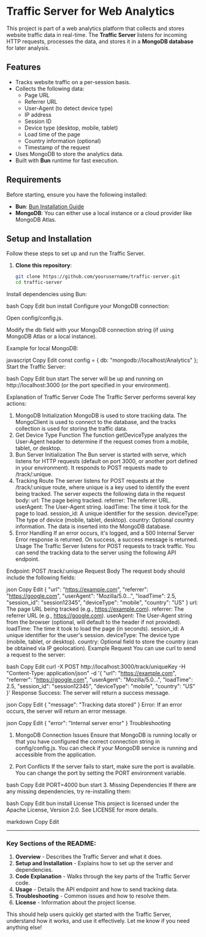 # Traffic Server for Web Analytics

This project is part of a web analytics platform that collects and stores website traffic data in real-time. The **Traffic Server** listens for incoming HTTP requests, processes the data, and stores it in a **MongoDB database** for later analysis.

## Features

- Tracks website traffic on a per-session basis.
- Collects the following data:
  - Page URL
  - Referrer URL
  - User-Agent (to detect device type)
  - IP address
  - Session ID
  - Device type (desktop, mobile, tablet)
  - Load time of the page
  - Country information (optional)
  - Timestamp of the request
- Uses MongoDB to store the analytics data.
- Built with **Bun** runtime for fast execution.

## Requirements

Before starting, ensure you have the following installed:
- **Bun**: [Bun Installation Guide](https://bun.sh/)
- **MongoDB**: You can either use a local instance or a cloud provider like MongoDB Atlas.

## Setup and Installation

Follow these steps to set up and run the Traffic Server.

1. **Clone this repository**:

   ```bash
   git clone https://github.com/yourusername/traffic-server.git
   cd traffic-server


Install dependencies using Bun:

bash
Copy
Edit
bun install
Configure your MongoDB connection:

Open config/config.js.

Modify the db field with your MongoDB connection string (if using MongoDB Atlas or a local instance).

Example for local MongoDB:

javascript
Copy
Edit
const config = {
  db: "mongodb://localhost/Analytics"
};
Start the Traffic Server:

bash
Copy
Edit
bun start
The server will be up and running on http://localhost:3000 (or the port specified in your environment).

Explanation of Traffic Server Code
The Traffic Server performs several key actions:

1. MongoDB Initialization
MongoDB is used to store tracking data. The MongoClient is used to connect to the database, and the tracks collection is used for storing the traffic data.
2. Get Device Type Function
The function getDeviceType analyzes the User-Agent header to determine if the request comes from a mobile, tablet, or desktop.
3. Bun Server Initialization
The Bun server is started with serve, which listens for HTTP requests (default on port 3000, or another port defined in your environment). It responds to POST requests made to /track/:unique.
4. Tracking Route
The server listens for POST requests at the /track/:unique route, where unique is a key used to identify the event being tracked.
The server expects the following data in the request body:
url: The page being tracked.
referrer: The referrer URL.
userAgent: The User-Agent string.
loadTime: The time it took for the page to load.
session_id: A unique identifier for the session.
deviceType: The type of device (mobile, tablet, desktop).
country: Optional country information.
The data is inserted into the MongoDB database.
5. Error Handling
If an error occurs, it's logged, and a 500 Internal Server Error response is returned. On success, a success message is returned.
Usage
The Traffic Server listens for POST requests to track traffic. You can send the tracking data to the server using the following API endpoint.

Endpoint:
POST /track/:unique
Request Body
The request body should include the following fields:

json
Copy
Edit
{
  "url": "https://example.com",
  "referrer": "https://google.com",
  "userAgent": "Mozilla/5.0...",
  "loadTime": 2.5,
  "session_id": "session12345",
  "deviceType": "mobile",
  "country": "US"
}
url: The page URL being tracked (e.g., https://example.com).
referrer: The referrer URL (e.g., https://google.com).
userAgent: The User-Agent string from the browser (optional, will default to the header if not provided).
loadTime: The time it took to load the page (in seconds).
session_id: A unique identifier for the user's session.
deviceType: The device type (mobile, tablet, or desktop).
country: Optional field to store the country (can be obtained via IP geolocation).
Example Request
You can use curl to send a request to the server:

bash
Copy
Edit
curl -X POST http://localhost:3000/track/uniqueKey -H "Content-Type: application/json" -d '{
  "url": "https://example.com",
  "referrer": "https://google.com",
  "userAgent": "Mozilla/5.0...",
  "loadTime": 2.5,
  "session_id": "session12345",
  "deviceType": "mobile",
  "country": "US"
}'
Response
Success: The server will return a success message.

json
Copy
Edit
{
  "message": "Tracking data stored"
}
Error: If an error occurs, the server will return an error message.

json
Copy
Edit
{
  "error": "Internal server error"
}
Troubleshooting
1. MongoDB Connection Issues
Ensure that MongoDB is running locally or that you have configured the correct connection string in config/config.js. You can check if your MongoDB service is running and accessible from the application.

2. Port Conflicts
If the server fails to start, make sure the port is available. You can change the port by setting the PORT environment variable.

bash
Copy
Edit
PORT=4000 bun start
3. Missing Dependencies
If there are any missing dependencies, try re-installing them:

bash
Copy
Edit
bun install
License
This project is licensed under the Apache License, Version 2.0. See LICENSE for more details.

markdown
Copy
Edit

---

### Key Sections of the README:
1. **Overview** - Describes the Traffic Server and what it does.
2. **Setup and Installation** - Explains how to set up the server and dependencies.
3. **Code Explanation** - Walks through the key parts of the Traffic Server code.
4. **Usage** - Details the API endpoint and how to send tracking data.
5. **Troubleshooting** - Common issues and how to resolve them.
6. **License** - Information about the project license.

This should help users quickly get started with the Traffic Server, understand how it works, and use it effectively. Let me know if you need anything else!